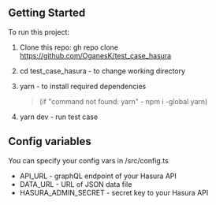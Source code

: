 ## Getting Started

To run this project:

1. Clone this repo: gh repo clone https://github.com/OganesK/test_case_hasura

2. cd test_case_hasura  - to change working directory
3. yarn - to install required dependencies
    > (if "command not found: yarn" - npm i -global yarn)
4. yarn dev - run test case


## Config variables

You can specify your config vars in /src/config.ts

- API_URL - graphQL endpoint of your Hasura API
- DATA_URL - URL of JSON data file
- HASURA_ADMIN_SECRET - secret key to your Hasura API
